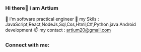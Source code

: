 ### Hi there👋 i am Artium


🔭 i'm software practical engineer
💬 my Skils : JavaScript,React,NodeJs,Sql,Css,Html,C#,Python,java Android development
📫 my contact : artium20@gmail.com

### Connect with me:


